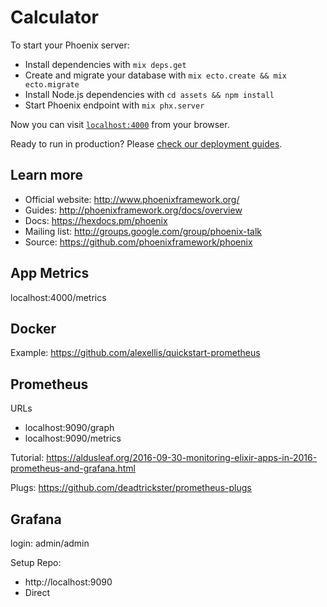 # Calculator

To start your Phoenix server:

  * Install dependencies with `mix deps.get`
  * Create and migrate your database with `mix ecto.create && mix ecto.migrate`
  * Install Node.js dependencies with `cd assets && npm install`
  * Start Phoenix endpoint with `mix phx.server`

Now you can visit [`localhost:4000`](http://localhost:4000) from your browser.

Ready to run in production? Please [check our deployment guides](http://www.phoenixframework.org/docs/deployment).

## Learn more

  * Official website: http://www.phoenixframework.org/
  * Guides: http://phoenixframework.org/docs/overview
  * Docs: https://hexdocs.pm/phoenix
  * Mailing list: http://groups.google.com/group/phoenix-talk
  * Source: https://github.com/phoenixframework/phoenix

## App Metrics

localhost:4000/metrics

## Docker

Example: https://github.com/alexellis/quickstart-prometheus


## Prometheus

URLs

- localhost:9090/graph
- localhost:9090/metrics

Tutorial: https://aldusleaf.org/2016-09-30-monitoring-elixir-apps-in-2016-prometheus-and-grafana.html

Plugs: https://github.com/deadtrickster/prometheus-plugs

## Grafana

login: admin/admin

Setup Repo:

- http://localhost:9090
- Direct